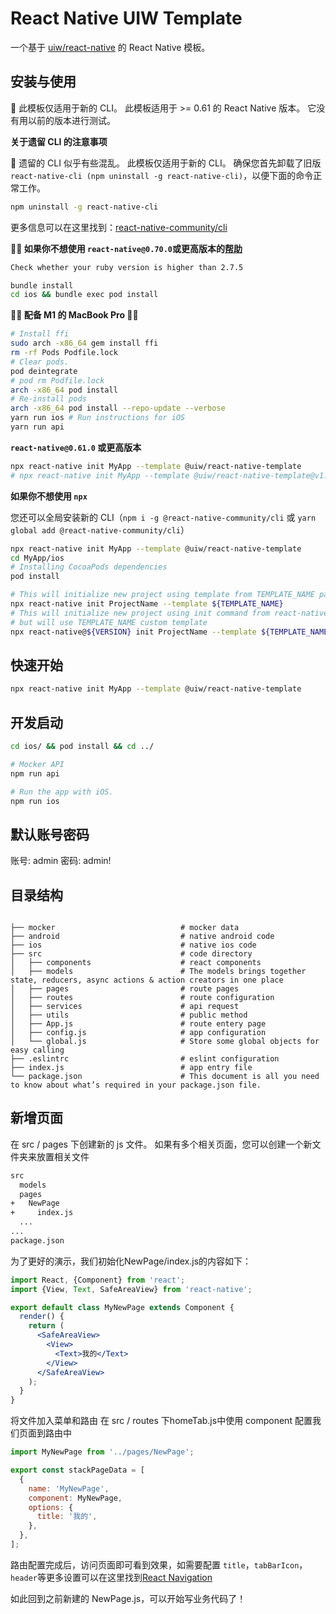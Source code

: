 # React Native UIW Template

一个基于 [uiw/react-native](https://github.com/uiwjs/react-native-uiw) 的 React Native 模板。

## 安装与使用

🚧 此模板仅适用于新的 CLI。 此模板适用于 >= 0.61 的 React Native 版本。 它没有用以前的版本进行测试。

**关于遗留 CLI 的注意事项**

🚧 遗留的 CLI 似乎有些混乱。 此模板仅适用于新的 CLI。 确保您首先卸载了旧版 `react-native-cli (npm uninstall -g react-native-cli)`，以便下面的命令正常工作。

```bash
npm uninstall -g react-native-cli
```
更多信息可以在这里找到：[react-native-community/cli](https://github.com/react-native-community/cli#about)

**🚧🚧 如果你不想使用 `react-native@0.70.0`或更高版本的[帮助](https://github.com/facebook/react-native/issues/34608#)**

```bash
Check whether your ruby version is higher than 2.7.5
```
```bash
bundle install
cd ios && bundle exec pod install

```

**🚧🚧 配备 M1 的 MacBook Pro 🚧🚧**

```bash
# Install ffi
sudo arch -x86_64 gem install ffi
rm -rf Pods Podfile.lock
# Clear pods.
pod deintegrate
# pod rm Podfile.lock
arch -x86_64 pod install
# Re-install pods
arch -x86_64 pod install --repo-update --verbose
yarn run ios # Run instructions for iOS
yarn run api
```

**`react-native@0.61.0` 或更高版本**

```sh
npx react-native init MyApp --template @uiw/react-native-template
# npx react-native init MyApp --template @uiw/react-native-template@v1.0.0
```

**如果你不想使用 `npx`**

您还可以全局安装新的 CLI（`npm i -g @react-native-community/cli` 或 `yarn global add @react-native-community/cli`）

```bash
npx react-native init MyApp --template @uiw/react-native-template
cd MyApp/ios
# Installing CocoaPods dependencies
pod install 
```

```bash
# This will initialize new project using template from TEMPLATE_NAME package
npx react-native init ProjectName --template ${TEMPLATE_NAME}
# This will initialize new project using init command from react-native@VERSION
# but will use TEMPLATE_NAME custom template
npx react-native@${VERSION} init ProjectName --template ${TEMPLATE_NAME}
```

## 快速开始
```bash
npx react-native init MyApp --template @uiw/react-native-template
```
## 开发启动
```bash
cd ios/ && pod install && cd ../

# Mocker API
npm run api

# Run the app with iOS.
npm run ios
```

## 默认账号密码

账号: admin
密码: admin!

## 目录结构

```

├── mocker                            # mocker data
├── android                           # native android code
├── ios                               # native ios code
├── src                               # code directory
│   ├── components                    # react components
│   ├── models                        # The models brings together state, reducers, async actions & action creators in one place
│   ├── pages                         # route pages
│   ├── routes                        # route configuration
│   ├── services                      # api request
│   ├── utils                         # public method
│   ├── App.js                        # route entery page
│   ├── config.js                     # app configuration
│   └── global.js                     # Store some global objects for easy calling
├── .eslintrc                         # eslint configuration
├── index.js                          # app entry file
└── package.json                      # This document is all you need to know about what’s required in your package.json file.
```
## 新增页面

在 src / pages 下创建新的 js 文件。 如果有多个相关页面，您可以创建一个新文件夹来放置相关文件
```bash
src
  models
  pages
+   NewPage
+     index.js
  ...
...
package.json
```

为了更好的演示，我们初始化NewPage/index.js的内容如下：
```jsx
import React, {Component} from 'react';
import {View, Text, SafeAreaView} from 'react-native';

export default class MyNewPage extends Component {
  render() {
    return (
      <SafeAreaView>
        <View>
          <Text>我的</Text>
        </View>
      </SafeAreaView>
    );
  }
}
```
将文件加入菜单和路由
在 src / routes 下homeTab.js中使用 component 配置我们页面到路由中
```jsx
import MyNewPage from '../pages/NewPage';

export const stackPageData = [
  {
    name: 'MyNewPage',
    component: MyNewPage,
    options: {
      title: '我的',
    },
  },
];
```
路由配置完成后，访问页面即可看到效果，如需要配置 `title`，`tabBarIcon`，`header`等更多设置可以在这里找到[React Navigation](https://reactnavigation.org/docs/stack-navigator/)

如此回到之前新建的 NewPage.js，可以开始写业务代码了！